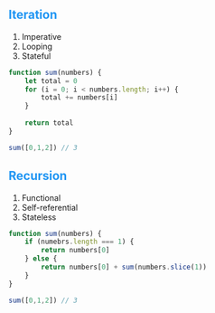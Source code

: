 ## <span style="color: #2196F3;">Iteration</span>
1. Imperative
2. Looping
3. Stateful
```javascript
function sum(numbers) {
	let total = 0
	for (i = 0; i < numbers.length; i++) {
		total += numbers[i]
	}
	
	return total
}

sum([0,1,2]) // 3
```
## <span style="color: #2196F3;">Recursion</span>
1. Functional
2. Self-referential
3. Stateless

```javascript
function sum(numbers) {
	if (numebrs.length === 1) {
		return numbers[0]
	} else {
		return numbers[0] + sum(numbers.slice(1))
	}
}

sum([0,1,2]) // 3
```
